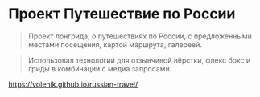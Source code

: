 # Проект Путешествие по России

> Проект лонгрида, о путешествиях по России, с предложенными местами посещения, картой маршрута, галереей.

> Использовал технологии для отзывчивой вёрстки, флекс бокс и гриды в комбинации с медиа запросами.

https://volenik.github.io/russian-travel/
